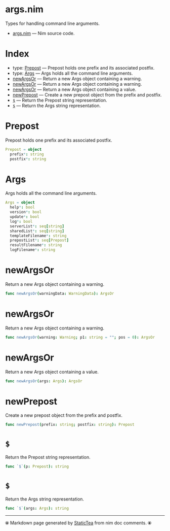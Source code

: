 # args.nim

Types for handling command line arguments.

* [args.nim](../src/args.nim) &mdash; Nim source code.
# Index

* type: [Prepost](#prepost) &mdash; Prepost holds one prefix and its associated postfix.
* type: [Args](#args) &mdash; Args holds all the command line arguments.
* [newArgsOr](#newargsor) &mdash; Return a new Args object containing a warning.
* [newArgsOr](#newargsor-1) &mdash; Return a new Args object containing a warning.
* [newArgsOr](#newargsor-2) &mdash; Return a new Args object containing a value.
* [newPrepost](#newprepost) &mdash; Create a new prepost object from the prefix and postfix.
* [`$`](#) &mdash; Return the Prepost string representation.
* [`$`](#-1) &mdash; Return the Args string representation.

# Prepost

Prepost holds one prefix and its associated postfix.

```nim
Prepost = object
  prefix*: string
  postfix*: string

```

# Args

Args holds all the command line arguments.

```nim
Args = object
  help*: bool
  version*: bool
  update*: bool
  log*: bool
  serverList*: seq[string]
  sharedList*: seq[string]
  templateFilename*: string
  prepostList*: seq[Prepost]
  resultFilename*: string
  logFilename*: string

```

# newArgsOr

Return a new Args object containing a warning.

```nim
func newArgsOr(warningData: WarningData): ArgsOr
```

# newArgsOr

Return a new Args object containing a warning.

```nim
func newArgsOr(warning: Warning; p1: string = ""; pos = 0): ArgsOr
```

# newArgsOr

Return a new Args object containing a value.

```nim
func newArgsOr(args: Args): ArgsOr
```

# newPrepost

Create a new prepost object from the prefix and postfix.

```nim
func newPrepost(prefix: string; postfix: string): Prepost
```

# `$`

Return the Prepost string representation.

```nim
func `$`(p: Prepost): string
```

# `$`

Return the Args string representation.

```nim
func `$`(args: Args): string
```


---
⦿ Markdown page generated by [StaticTea](https://github.com/flenniken/statictea/) from nim doc comments. ⦿
